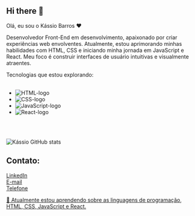 ## Hi there 👋

 Olá, eu sou o Kássio Barros ❤️

Desenvolvedor Front-End em desenvolvimento, apaixonado por criar experiências web envolventes. Atualmente, estou aprimorando minhas habilidades com HTML, CSS e iniciando minha jornada em JavaScript e React. Meu foco é construir interfaces de usuário intuitivas e visualmente atraentes.

Tecnologias que estou explorando:
<br>
<br>

* <img src="https://img.shields.io/badge/HTML5-E34F26?style=for-the-badge&logo=html5&logoColor=white" alt="HTML-logo" />
* <img src="https://img.shields.io/badge/CSS3-1572B6?style=for-the-badge&logo=css3&logoColor=white" alt="CSS-logo"/>
* <img src="https://img.shields.io/badge/JavaScript-F7DF1E?style=for-the-badge&logo=javascript&logoColor=black" alt="JavaScript-logo"/>
* <img src="https://img.shields.io/badge/React-20232A?style=for-the-badge&logo=react&logoColor=61DAFB" alt="React-logo"/>
<br>
<br>

![Kássio GitHub stats](https://github-readme-stats.vercel.app/api?username=santosxis&show_icons=true&theme=transparent)

## Contato:

<a href="https://www.linkedin.com/in/kassioxis/">LinkedIn
<br>
<a href="kassioxis@icloud.com">E-mail
<br>
<a href="16992162921">Telefone 


🌱 Atualmente estou aprendendo sobre as linguagens de programação, HTML, CSS, JavaScript e React.
